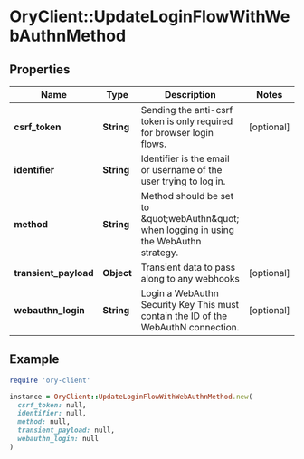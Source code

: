 # OryClient::UpdateLoginFlowWithWebAuthnMethod

## Properties

| Name | Type | Description | Notes |
| ---- | ---- | ----------- | ----- |
| **csrf_token** | **String** | Sending the anti-csrf token is only required for browser login flows. | [optional] |
| **identifier** | **String** | Identifier is the email or username of the user trying to log in. |  |
| **method** | **String** | Method should be set to \&quot;webAuthn\&quot; when logging in using the WebAuthn strategy. |  |
| **transient_payload** | **Object** | Transient data to pass along to any webhooks | [optional] |
| **webauthn_login** | **String** | Login a WebAuthn Security Key  This must contain the ID of the WebAuthN connection. | [optional] |

## Example

```ruby
require 'ory-client'

instance = OryClient::UpdateLoginFlowWithWebAuthnMethod.new(
  csrf_token: null,
  identifier: null,
  method: null,
  transient_payload: null,
  webauthn_login: null
)
```

